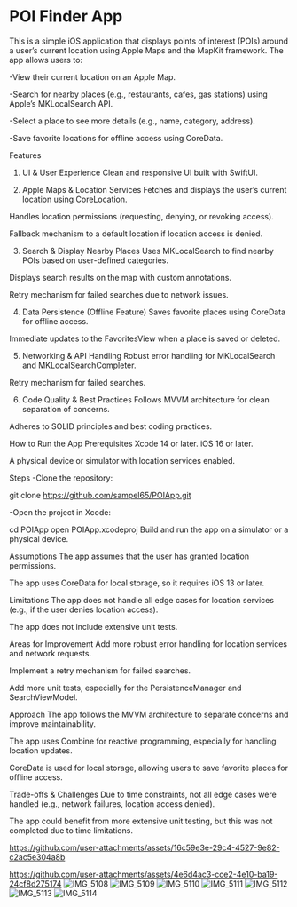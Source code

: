 # POI Finder App

This is a simple iOS application that displays points of interest (POIs) around a user’s current location using Apple Maps and the MapKit framework. The app allows users to:

-View their current location on an Apple Map.

-Search for nearby places (e.g., restaurants, cafes, gas stations) using Apple’s MKLocalSearch API.

-Select a place to see more details (e.g., name, category, address).

-Save favorite locations for offline access using CoreData.

Features
1. UI & User Experience
Clean and responsive UI built with SwiftUI.

2. Apple Maps & Location Services
Fetches and displays the user’s current location using CoreLocation.

Handles location permissions (requesting, denying, or revoking access).

Fallback mechanism to a default location if location access is denied.

3. Search & Display Nearby Places
Uses MKLocalSearch to find nearby POIs based on user-defined categories.

Displays search results on the map with custom annotations.

Retry mechanism for failed searches due to network issues.

4. Data Persistence (Offline Feature)
Saves favorite places using CoreData for offline access.

Immediate updates to the FavoritesView when a place is saved or deleted.

5. Networking & API Handling
Robust error handling for MKLocalSearch and MKLocalSearchCompleter.

Retry mechanism for failed searches.

6. Code Quality & Best Practices
Follows MVVM architecture for clean separation of concerns.

Adheres to SOLID principles and best coding practices.


How to Run the App
Prerequisites
Xcode 14 or later.
iOS 16 or later.

A physical device or simulator with location services enabled.

Steps
-Clone the repository:

git clone https://github.com/sampel65/POIApp.git

-Open the project in Xcode:

cd POIApp
open POIApp.xcodeproj
Build and run the app on a simulator or a physical device.

Assumptions
The app assumes that the user has granted location permissions.

The app uses CoreData for local storage, so it requires iOS 13 or later.

Limitations
The app does not handle all edge cases for location services (e.g., if the user denies location access).

The app does not include extensive unit tests.

Areas for Improvement
Add more robust error handling for location services and network requests.

Implement a retry mechanism for failed searches.

Add more unit tests, especially for the PersistenceManager and SearchViewModel.

Approach
The app follows the MVVM architecture to separate concerns and improve maintainability.

The app uses Combine for reactive programming, especially for handling location updates.

CoreData is used for local storage, allowing users to save favorite places for offline access.

Trade-offs & Challenges
Due to time constraints, not all edge cases were handled (e.g., network failures, location access denied).

The app could benefit from more extensive unit testing, but this was not completed due to time limitations.




https://github.com/user-attachments/assets/16c59e3e-29c4-4527-9e82-c2ac5e304a8b



https://github.com/user-attachments/assets/4e6d4ac3-cce2-4e10-ba19-24cf8d275174
![IMG_5108](https://github.com/user-attachments/assets/a9415976-b30f-4c8a-8bad-f553afbcad46)
![IMG_5109](https://github.com/user-attachments/assets/147c761a-e368-4e82-aad2-4ed819b12708)
![IMG_5110](https://github.com/user-attachments/assets/79c5f42c-49fc-4f70-b326-1181aea508b0)
![IMG_5111](https://github.com/user-attachments/assets/371725eb-2c82-4c23-8c7e-33448b41bac9)
![IMG_5112](https://github.com/user-attachments/assets/b32eb1d6-37f7-4275-871b-4b9a14bb30f0)
![IMG_5113](https://github.com/user-attachments/assets/44f390c1-fba1-4461-a469-881621508b23)
![IMG_5114](https://github.com/user-attachments/assets/e2bb99bd-3d82-465b-af27-79ff1694555e)

